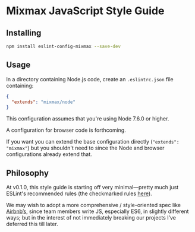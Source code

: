# Mixmax JavaScript Style Guide

## Installing

```sh
npm install eslint-config-mixmax --save-dev
```

## Usage

In a directory containing Node.js code, create an `.eslintrc.json` file containing:

```json
{
  "extends": "mixmax/node"
}
```

This configuration assumes that you're using Node 7.6.0 or higher.

A configuration for browser code is forthcoming.

If you want you can extend the base configuration directly (`"extends": "mixmax"`) but you shouldn't
need to since the Node and browser configurations already extend that.

## Philosophy

At v0.1.0, this style guide is starting off very minimal&mdash;pretty much just ESLint's recommended
rules (the checkmarked rules [here](http://eslint.org/docs/rules)).

We may wish to adopt a more comprehensive / style-oriented spec like [Airbnb’s](https://github.com/airbnb/javascript),
since team members write JS, especially ES6, in slightly different ways; but in the interest of not
immediately breaking our projects I’ve deferred this till later.

